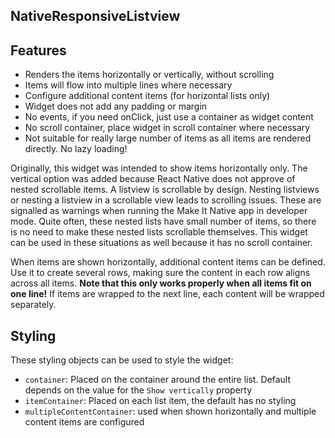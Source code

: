 ## NativeResponsiveListview

## Features
- Renders the items horizontally or vertically, without scrolling
- Items will flow into multiple lines where necessary
- Configure additional content items (for horizontal lists only)
- Widget does not add any padding or margin
- No events, if you need onClick, just use a container as widget content
- No scroll container, place widget in scroll container where necessary
- Not suitable for really large number of items as all items are rendered directly. No lazy loading!

Originally, this widget was intended to show items horizontally only. The vertical option was added because React Native does not approve of nested scrollable items. A listview is scrollable by design. Nesting listviews or nesting a listview in a scrollable view leads to scrolling issues. These are signalled as warnings when running the Make It Native app in developer mode. Quite often, these nested lists have small number of items, so there is no need to make these nested lists scrollable themselves. This widget can be used in these situations as well because it has no scroll container.

When items are shown horizontally, additional content items can be defined. Use it to create several rows, making sure the content in each row aligns across all items. **Note that this only works properly when all items fit on one line!** If items are wrapped to the next line, each content will be wrapped separately.

## Styling

These styling objects can be used to style the widget:
- `container`: Placed on the container around the entire list. Default depends on the value for the `Show vertically` property
- `itemContainer`: Placed on each list item, the default has no styling
- `multipleContentContainer`: used when shown horizontally and multiple content items are configured
